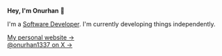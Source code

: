 **Hey, I'm Onurhan** 👋

I'm a [Software Developer](https://www.linkedin.com/in/onurhan-demir/). I'm currently developing things independently.

[My personal website &rarr;](https://onurhan.dev)<br />
[@onurhan1337 on X &rarr;](https://x.com/onurhan1337)
